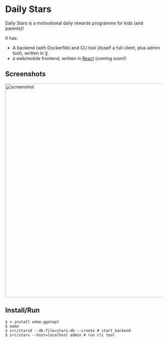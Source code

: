 Daily Stars
===========

Daily Stars is a motivational daily rewards programme for kids (and parents)!

It has:
* A backend (with Dockerfile) and CLI tool (itsself a full client, plus admin tool), written in [V](http://vlang.io).
* a web/mobile frontend, written in [React](https://react.dev/) (coming soon!)

Screenshots
-----------
<img width="684" alt="screenshot" src="https://github.com/edam/stars/assets/3274122/7e76ddcb-57ff-4edb-8786-70a58c7f2e78">

Install/Run
-----------

``` Shell
$ v install edam.ggetopt
$ make
$ src/starsd --db-file=stars.db --create # start backend
$ src/stars --host=localhost admin # run cli tool
```
